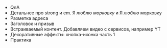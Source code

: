 - QnA
- Детальнее про strong и em. Я люблю <em>морковку</em> и Я <em>люблю</em>
  морковку
- Разметка адреса
- Заголовок и призыв
- Встраиваемый контент. Добавляем видео с сервисов, например YT
- Декоративные эффекты: кнопка-иконка часть 1
- Практика
